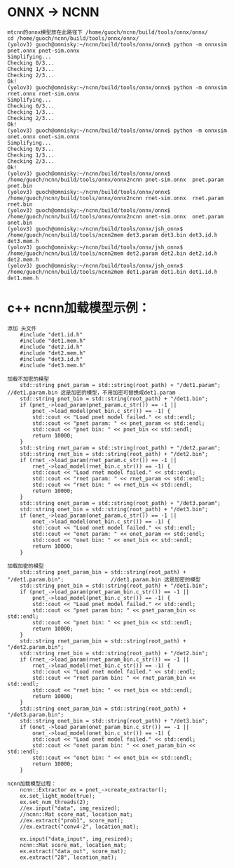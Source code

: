 # ONNX -> NCNN
	mtcnn的onnx模型放在此路径下 /home/guoch/ncnn/build/tools/onnx/onnx/ 
	cd /home/guoch/ncnn/build/tools/onnx/onnx/ 
	(yolov3) guoch@omnisky:~/ncnn/build/tools/onnx/onnx$ python -m onnxsim pnet.onnx pnet-sim.onnx
	Simplifying...
	Checking 0/3...
	Checking 1/3...
	Checking 2/3...
	Ok!
	(yolov3) guoch@omnisky:~/ncnn/build/tools/onnx/onnx$ python -m onnxsim rnet.onnx rnet-sim.onnx
	Simplifying...
	Checking 0/3...
	Checking 1/3...
	Checking 2/3...
	Ok!
	(yolov3) guoch@omnisky:~/ncnn/build/tools/onnx/onnx$ python -m onnxsim onet.onnx onet-sim.onnx
	Simplifying...
	Checking 0/3...
	Checking 1/3...
	Checking 2/3...
	Ok!
	(yolov3) guoch@omnisky:~/ncnn/build/tools/onnx/onnx$ /home/guoch/ncnn/build/tools/onnx/onnx2ncnn pnet-sim.onnx  pnet.param pnet.bin
	(yolov3) guoch@omnisky:~/ncnn/build/tools/onnx/onnx$ /home/guoch/ncnn/build/tools/onnx/onnx2ncnn rnet-sim.onnx  rnet.param rnet.bin
	(yolov3) guoch@omnisky:~/ncnn/build/tools/onnx/onnx$ /home/guoch/ncnn/build/tools/onnx/onnx2ncnn onet-sim.onnx  onet.param onet.bin
	(yolov3) guoch@omnisky:~/ncnn/build/tools/onnx/jsh_onnx$ /home/guoch/ncnn/build/tools/ncnn2mem det3.param det3.bin det3.id.h det3.mem.h
	(yolov3) guoch@omnisky:~/ncnn/build/tools/onnx/jsh_onnx$ /home/guoch/ncnn/build/tools/ncnn2mem det2.param det2.bin det2.id.h det2.mem.h
	(yolov3) guoch@omnisky:~/ncnn/build/tools/onnx/jsh_onnx$ /home/guoch/ncnn/build/tools/ncnn2mem det1.param det1.bin det1.id.h det1.mem.h


# c++ ncnn加载模型示例：
	添加 头文件
		#include "det1.id.h"
		#include "det1.mem.h"
		#include "det2.id.h"
		#include "det2.mem.h"
		#include "det3.id.h"
		#include "det3.mem.h"

	加载不加密的模型
		std::string pnet_param = std::string(root_path) + "/det1.param";           //det1.param.bin 这是加密的模型，不用加密可替换成det1.param
		std::string pnet_bin = std::string(root_path) + "/det1.bin";
		if (pnet_->load_param(pnet_param.c_str()) == -1 ||
			pnet_->load_model(pnet_bin.c_str()) == -1) {
			std::cout << "Load pnet model failed." << std::endl;
			std::cout << "pnet param: " << pnet_param << std::endl;
			std::cout << "pnet bin: " << pnet_bin << std::endl;
			return 10000;
		}
		std::string rnet_param = std::string(root_path) + "/det2.param";
		std::string rnet_bin = std::string(root_path) + "/det2.bin";
		if (rnet_->load_param(rnet_param.c_str()) == -1 ||
			rnet_->load_model(rnet_bin.c_str()) == -1) {
			std::cout << "Load rnet model failed." << std::endl;
			std::cout << "rnet param: " << rnet_param << std::endl;
			std::cout << "rnet bin: " << rnet_bin << std::endl;
			return 10000;
		}
		std::string onet_param = std::string(root_path) + "/det3.param";
		std::string onet_bin = std::string(root_path) + "/det3.bin";
		if (onet_->load_param(onet_param.c_str()) == -1 ||
			onet_->load_model(onet_bin.c_str()) == -1) {
			std::cout << "Load onet model failed." << std::endl;
			std::cout << "onet param: " << onet_param << std::endl;
			std::cout << "onet bin: " << onet_bin << std::endl;
			return 10000;
		}

	加载加密的模型
		std::string pnet_param_bin = std::string(root_path) + "/det1.param.bin";               //det1.param.bin 这是加密的模型
		std::string pnet_bin = std::string(root_path) + "/det1.bin";
		if (pnet_->load_param(pnet_param_bin.c_str()) == -1 ||
			pnet_->load_model(pnet_bin.c_str()) == -1) {
			std::cout << "Load pnet model failed." << std::endl;
			std::cout << "pnet param bin: " << pnet_param_bin << std::endl;
			std::cout << "pnet bin: " << pnet_bin << std::endl;
			return 10000;
		}
		std::string rnet_param_bin = std::string(root_path) + "/det2.param.bin";
		std::string rnet_bin = std::string(root_path) + "/det2.bin";
		if (rnet_->load_param(rnet_param_bin.c_str()) == -1 ||
			rnet_->load_model(rnet_bin.c_str()) == -1) {
			std::cout << "Load rnet model failed." << std::endl;
			std::cout << "rnet param bin: " << rnet_param_bin << std::endl;
			std::cout << "rnet bin: " << rnet_bin << std::endl;
			return 10000;
		}
		std::string onet_param_bin = std::string(root_path) + "/det3.param.bin";
		std::string onet_bin = std::string(root_path) + "/det3.bin";
		if (onet_->load_param(onet_param_bin.c_str()) == -1 ||
			onet_->load_model(onet_bin.c_str()) == -1) {
			std::cout << "Load onet model failed." << std::endl;
			std::cout << "onet param bin: " << onet_param_bin << std::endl;
			std::cout << "onet bin: " << onet_bin << std::endl;
			return 10000;
		}

	ncnn加载模型过程：
		ncnn::Extractor ex = pnet_->create_extractor();
		ex.set_light_mode(true);
		ex.set_num_threads(2);
		//ex.input("data", img_resized);
		//ncnn::Mat score_mat, location_mat;
		//ex.extract("prob1", score_mat);
		//ex.extract("conv4-2", location_mat);

		ex.input("data_input", img_resized);
		ncnn::Mat score_mat, location_mat;
		ex.extract("data_out", score_mat);
		ex.extract("28", location_mat);
